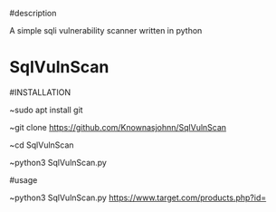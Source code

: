 #description

A simple sqli vulnerability scanner written in python


# SqlVulnScan

#INSTALLATION

~sudo apt install git

~git clone https://github.com/Knownasjohnn/SqlVulnScan 

~cd SqlVulnScan

~python3 SqlVulnScan.py

#usage

~python3 SqlVulnScan.py https://www.target.com/products.php?id=
